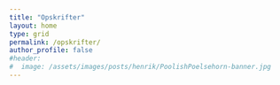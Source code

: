 ```yaml
---
title: "Opskrifter"
layout: home
type: grid
permalink: /opskrifter/
author_profile: false
#header:
#  image: /assets/images/posts/henrik/PoolishPoelsehorn-banner.jpg
---
```

